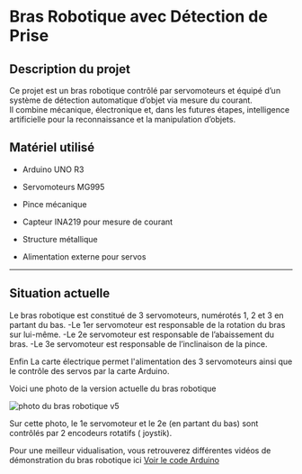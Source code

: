 #  Bras Robotique avec Détection de Prise

##  Description du projet
Ce projet est un bras robotique contrôlé par servomoteurs et équipé d’un système de détection automatique d’objet via mesure du courant.  
Il combine mécanique, électronique et, dans les futures étapes, intelligence artificielle pour la reconnaissance et la manipulation d’objets.







## Matériel utilisé
- Arduino UNO R3

- Servomoteurs MG995
- Pince mécanique 
- Capteur INA219 pour mesure de courant
- Structure métallique
- Alimentation externe pour servos

---

## Situation actuelle

Le bras robotique est constitué de 3 servomoteurs, numérotés 1, 2 et 3 en partant du bas.
-Le 1er servomoteur est responsable de la rotation du bras sur lui-même.
-Le 2e servomoteur est responsable de l’abaissement du bras.
-Le 3e servomoteur est responsable de l’inclinaison de la pince.


Enfin La carte électrique permet l'alimentation des 3 servomoteurs ainsi que le contrôle des servos par la carte Arduino.

Voici une photo de la  version actuelle du bras robotique

![photo du bras robotique v5](https://github.com/user-attachments/assets/93f615bb-70fa-482b-91ab-54e0d070fe3c)

Sur cette photo, le 1e servomoteur et le 2e (en partant du bas) sont contrôlés par 2 encodeurs rotatifs ( joystik).


Pour une meilleur vidualisation, vous retrouverez différentes vidéos de démonstration du bras robotique ici [Voir le code Arduino](Robitic-arm-project/software/arduino/Code_arduino.md)


